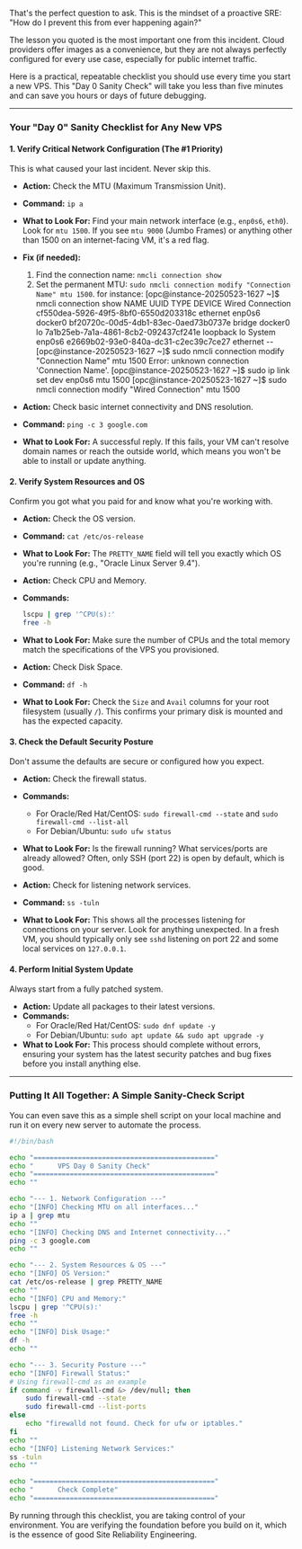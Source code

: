 That's the perfect question to ask. This is the mindset of a proactive SRE: "How do I prevent this from ever happening again?"

The lesson you quoted is the most important one from this incident. Cloud providers offer images as a convenience, but they are not always perfectly configured for every use case, especially for public internet traffic.

Here is a practical, repeatable checklist you should use every time you start a new VPS. This "Day 0 Sanity Check" will take you less than five minutes and can save you hours or days of future debugging.

---

### Your "Day 0" Sanity Checklist for Any New VPS

#### 1. Verify Critical Network Configuration (The #1 Priority)

This is what caused your last incident. Never skip this.

*   **Action:** Check the MTU (Maximum Transmission Unit).
*   **Command:** `ip a`
*   **What to Look For:** Find your main network interface (e.g., `enp0s6`, `eth0`). Look for `mtu 1500`. If you see `mtu 9000` (Jumbo Frames) or anything other than 1500 on an internet-facing VM, it's a red flag.
*   **Fix (if needed):**
    1.  Find the connection name: `nmcli connection show`
    2.  Set the permanent MTU: `sudo nmcli connection modify "Connection Name" mtu 1500`. for instance:
        [opc@instance-20250523-1627 ~]$ nmcli connection show
        NAME              UUID                                  TYPE      DEVICE
        Wired Connection  cf550dea-5926-49f5-8bf0-6550d203318c  ethernet  enp0s6
        docker0           bf20720c-00d5-4db1-83ec-0aed73b0737e  bridge    docker0
        lo                7a1b25eb-7a1a-4861-8cb2-092437cf241e  loopback  lo
        System enp0s6     e2669b02-93e0-840a-dc31-c2ec39c7ce27  ethernet  --
        [opc@instance-20250523-1627 ~]$ sudo nmcli connection modify "Connection Name" mtu 1500
        Error: unknown connection 'Connection Name'.
        [opc@instance-20250523-1627 ~]$ sudo ip link set dev enp0s6 mtu 1500
        [opc@instance-20250523-1627 ~]$ sudo nmcli connection modify "Wired Connection" mtu 1500

*   **Action:** Check basic internet connectivity and DNS resolution.
*   **Command:** `ping -c 3 google.com`
*   **What to Look For:** A successful reply. If this fails, your VM can't resolve domain names or reach the outside world, which means you won't be able to install or update anything.

#### 2. Verify System Resources and OS

Confirm you got what you paid for and know what you're working with.

*   **Action:** Check the OS version.
*   **Command:** `cat /etc/os-release`
*   **What to Look For:** The `PRETTY_NAME` field will tell you exactly which OS you're running (e.g., "Oracle Linux Server 9.4").

*   **Action:** Check CPU and Memory.
*   **Commands:**
    ```bash
    lscpu | grep '^CPU(s):'
    free -h
    ```
*   **What to Look For:** Make sure the number of CPUs and the total memory match the specifications of the VPS you provisioned.

*   **Action:** Check Disk Space.
*   **Command:** `df -h`
*   **What to Look For:** Check the `Size` and `Avail` columns for your root filesystem (usually `/`). This confirms your primary disk is mounted and has the expected capacity.

#### 3. Check the Default Security Posture

Don't assume the defaults are secure or configured how you expect.

*   **Action:** Check the firewall status.
*   **Commands:**
    *   For Oracle/Red Hat/CentOS: `sudo firewall-cmd --state` and `sudo firewall-cmd --list-all`
    *   For Debian/Ubuntu: `sudo ufw status`
*   **What to Look For:** Is the firewall running? What services/ports are already allowed? Often, only SSH (port 22) is open by default, which is good.

*   **Action:** Check for listening network services.
*   **Command:** `ss -tuln`
*   **What to Look For:** This shows all the processes listening for connections on your server. Look for anything unexpected. In a fresh VM, you should typically only see `sshd` listening on port 22 and some local services on `127.0.0.1`.

#### 4. Perform Initial System Update

Always start from a fully patched system.

*   **Action:** Update all packages to their latest versions.
*   **Commands:**
    *   For Oracle/Red Hat/CentOS: `sudo dnf update -y`
    *   For Debian/Ubuntu: `sudo apt update && sudo apt upgrade -y`
*   **What to Look For:** This process should complete without errors, ensuring your system has the latest security patches and bug fixes before you install anything else.

---

### Putting It All Together: A Simple Sanity-Check Script

You can even save this as a simple shell script on your local machine and run it on every new server to automate the process.

```bash
#!/bin/bash

echo "============================================="
echo "      VPS Day 0 Sanity Check"
echo "============================================="
echo ""

echo "--- 1. Network Configuration ---"
echo "[INFO] Checking MTU on all interfaces..."
ip a | grep mtu
echo ""
echo "[INFO] Checking DNS and Internet connectivity..."
ping -c 3 google.com
echo ""

echo "--- 2. System Resources & OS ---"
echo "[INFO] OS Version:"
cat /etc/os-release | grep PRETTY_NAME
echo ""
echo "[INFO] CPU and Memory:"
lscpu | grep '^CPU(s):'
free -h
echo ""
echo "[INFO] Disk Usage:"
df -h
echo ""

echo "--- 3. Security Posture ---"
echo "[INFO] Firewall Status:"
# Using firewall-cmd as an example
if command -v firewall-cmd &> /dev/null; then
    sudo firewall-cmd --state
    sudo firewall-cmd --list-ports
else
    echo "firewalld not found. Check for ufw or iptables."
fi
echo ""
echo "[INFO] Listening Network Services:"
ss -tuln
echo ""

echo "============================================="
echo "      Check Complete"
echo "============================================="
```

By running through this checklist, you are taking control of your environment. You are verifying the foundation before you build on it, which is the essence of good Site Reliability Engineering.
